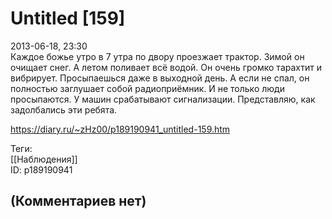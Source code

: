 Untitled [159]
==============

  
2013-06-18, 23:30  
 Каждое божье утро в 7 утра по двору проезжает трактор. Зимой он очищает снег. А летом поливает всё водой. Он очень громко тарахтит и вибрирует. Просыпаешься даже в выходной день. А если не спал, он полностью заглушает собой радиоприёмник. И не только люди просыпаются. У машин срабатывают сигнализации. Представляю, как задолбались эти ребята.   
  
<https://diary.ru/~zHz00/p189190941_untitled-159.htm>  
  
Теги:  
[[Наблюдения]]  
ID: p189190941  


(Комментариев нет)
------------------